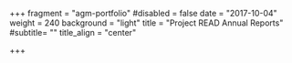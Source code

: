 +++
fragment = "agm-portfolio"
#disabled = false
date = "2017-10-04"
weight = 240
background = "light"
title = "Project READ Annual Reports"
#subtitle= ""
title_align = "center"

+++



